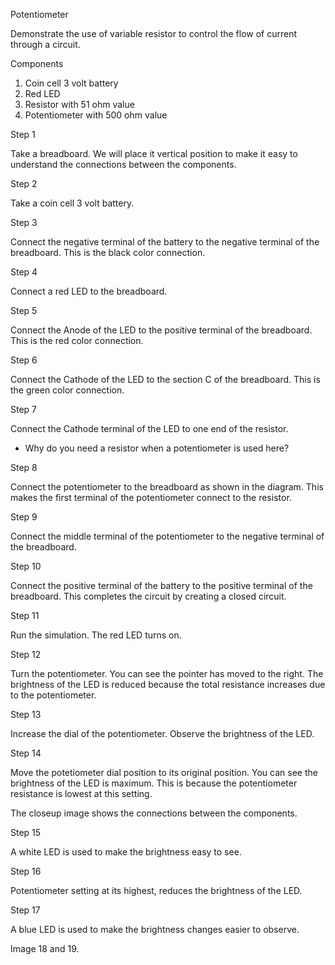 Potentiometer

Demonstrate the use of variable resistor to control the flow of current through a circuit.

Components

1. Coin cell 3 volt battery
2. Red LED
3. Resistor with 51 ohm value
4. Potentiometer with 500 ohm value

Step 1

Take a breadboard. We will place it vertical position to make it easy to understand the connections between the components.

Step 2

Take a coin cell 3 volt battery.

Step 3

Connect the negative terminal of the battery to the negative terminal of the breadboard. This is the black color connection.

Step 4

Connect a red LED to the breadboard.

Step 5

Connect the Anode of the LED to the positive terminal of the breadboard. This is the red color connection.

Step 6

Connect the Cathode of the LED to the section C of the breadboard. This is the green color connection.

Step 7

Connect the Cathode terminal of the LED to one end of the resistor.

- Why do you need a resistor when a potentiometer is used here?

Step 8

Connect the potentiometer to the breadboard as shown in the diagram. This makes the first terminal of the potentiometer connect to the resistor.

Step 9

Connect the middle terminal of the potentiometer to the negative terminal of the breadboard.

Step 10

Connect the positive terminal of the battery to the positive terminal of the breadboard. This completes the circuit by creating a closed circuit.

Step 11

Run the simulation. The red LED turns on.

Step 12

Turn the potentiometer. You can see the pointer has moved to the right. The brightness of the LED is reduced because the total resistance increases due to the potentiometer.

Step 13

Increase the dial of the potentiometer. Observe the brightness of the LED.

Step 14

Move the potetiometer dial position to its original position. You can see the brightness of the LED is maximum. This is because the potentiometer resistance is lowest at this setting.

The closeup image shows the connections between the components.

Step 15

A white LED is used to make the brightness easy to see.

Step 16

Potentiometer setting at its highest, reduces the brightness of the LED.

Step 17

A blue LED is used to make the brightness changes easier to observe.

Image 18 and 19.
